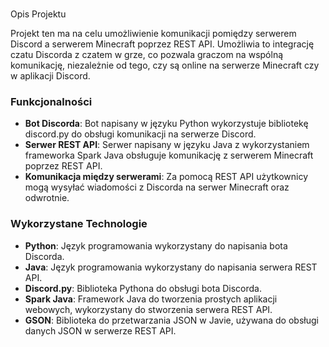 ###   
Opis Projektu

Projekt ten ma na celu umożliwienie komunikacji pomiędzy serwerem Discord a serwerem Minecraft poprzez REST API. Umożliwia to integrację czatu Discorda z czatem w grze, co pozwala graczom na wspólną komunikację, niezależnie od tego, czy są online na serwerze Minecraft czy w aplikacji Discord.

### Funkcjonalności

-   **Bot Discorda**: Bot napisany w języku Python wykorzystuje bibliotekę discord.py do obsługi komunikacji na serwerze Discord.
-   **Serwer REST API**: Serwer napisany w języku Java z wykorzystaniem frameworka Spark Java obsługuje komunikację z serwerem Minecraft poprzez REST API.
-   **Komunikacja między serwerami**: Za pomocą REST API użytkownicy mogą wysyłać wiadomości z Discorda na serwer Minecraft oraz odwrotnie.

### Wykorzystane Technologie

-   **Python**: Język programowania wykorzystany do napisania bota Discorda.
-   **Java**: Język programowania wykorzystany do napisania serwera REST API.
-   **Discord.py**: Biblioteka Pythona do obsługi bota Discorda.
-   **Spark Java**: Framework Java do tworzenia prostych aplikacji webowych, wykorzystany do stworzenia serwera REST API.
-   **GSON**: Biblioteka do przetwarzania JSON w Javie, używana do obsługi danych JSON w serwerze REST API.
